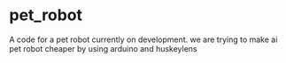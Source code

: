 # pet_robot
A code for a pet robot
currently on development.
we are trying to make ai pet robot cheaper by using arduino and huskeylens
